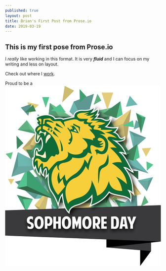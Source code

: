 ```yaml
---
published: true
layout: post
title: Brian's First Post from Prose.io
date: 2019-03-19
---
```

## This is my first pose from Prose.io

I _really_ like working in this format.  It is very **_fluid_** and I can focus on my writing and less on layout.

Check out where I [work](https://www.mssu.edu "Moso").

Proud to be a ![SophomoreDay_LOGO.png](SophomoreDay_LOGO.png)
<!--stackedit_data:
eyJoaXN0b3J5IjpbLTIxNDUzODQ4MDJdfQ==
-->
